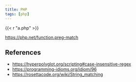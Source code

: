 ```yaml
---
title: PHP
tags: [php]
---
```


{{< r "a.php" >}}

<https://php.net/function.preg-match>

## References

- <https://hyperpolyglot.org/scripting#case-insensitive-regex>
- <https://programming-idioms.org/idiom/96>
- <https://rosettacode.org/wiki/String_matching>
